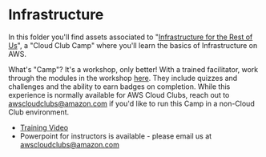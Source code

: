 # Infrastructure

In this folder you'll find assets associated to "[Infrastructure for the Rest of Us](https://s12d.com/infra-camp)", a "Cloud Club Camp" where you'll learn the basics of Infrastructure on AWS.

What's "Camp"? It's a workshop, only better! With a trained facilitator, work through the modules in the workshop [here](https://s12d.com/infra-camp). They include quizzes and challenges and the ability to earn badges on completion. While this experience is normally available for AWS Cloud Clubs, reach out to awscloudclubs@amazon.com if you'd like to run this Camp in a non-Cloud Club environment.

- [Training Video](https://youtu.be/s4e5OfKRyLY)
- Powerpoint for instructors is available - please email us at awscloudclubs@amazon.com

